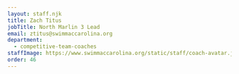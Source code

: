 ```yaml
---
layout: staff.njk
title: Zach Titus
jobTitle: North Marlin 3 Lead
email: ztitus@swimmaccarolina.org
department:
  - competitive-team-coaches
staffImage: https://www.swimmaccarolina.org/static/staff/coach-avatar.jpg
order: 46
---
```

